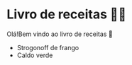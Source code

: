 # Livro de receitas :woman_cook:

Olá!Bem vindo ao livro de receitas :wave:

- Strogonoff de frango
- Caldo verde